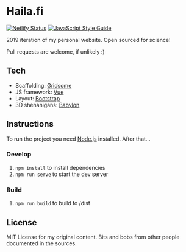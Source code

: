 # Haila.fi
[![Netlify Status](https://api.netlify.com/api/v1/badges/067a7963-2ed9-4218-9782-bebce700e33a/deploy-status)](https://app.netlify.com/sites/haila/deploys) [![JavaScript Style Guide](https://img.shields.io/badge/code_style-standard-brightgreen.svg)](https://standardjs.com)

2019 iteration of my personal website. Open sourced for science!

Pull requests are welcome, if unlikely :)

## Tech

* Scaffolding: [Gridsome](https://gridsome.org/)
* JS framework: [Vue](https://vuejs.org/)
* Layout: [Bootstrap](https://getbootstrap.com/)
* 3D shenanigans: [Babylon](https://www.babylonjs.com/)

## Instructions

To run the project you need [Node.js](https://github.com/creationix/nvm) installed. After that...

### Develop

1. `npm install` to install dependencies
2. `npm run serve` to start the dev server

### Build

1. `npm run build` to build to /dist

## License

MIT License for my original content. Bits and bobs from other people documented in the sources.